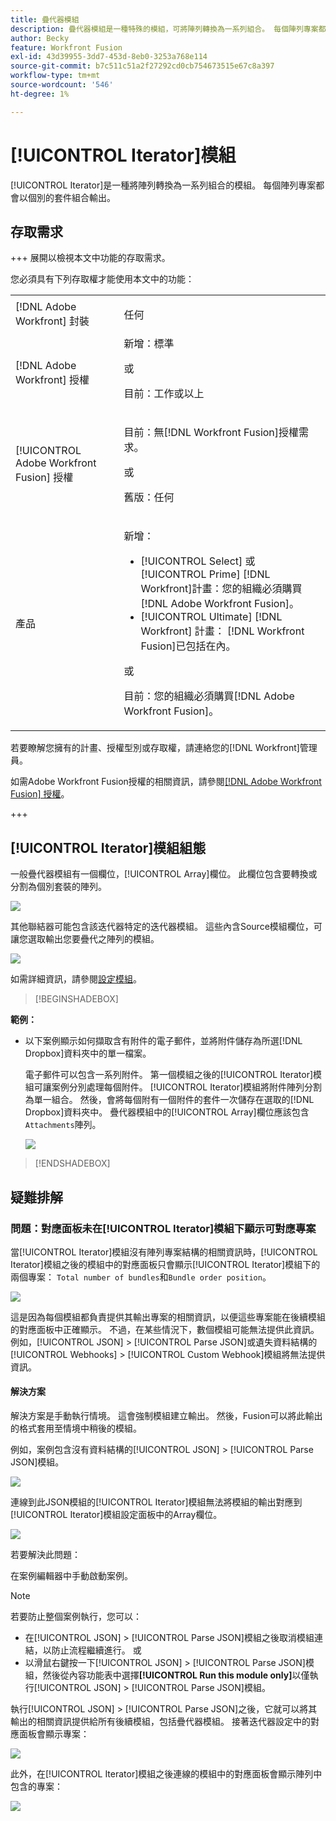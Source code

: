 ```yaml
---
title: 疊代器模組
description: 疊代器模組是一種特殊的模組，可將陣列轉換為一系列組合。 每個陣列專案都會以個別的套件組合輸出。
author: Becky
feature: Workfront Fusion
exl-id: 43d39955-3dd7-453d-8eb0-3253a768e114
source-git-commit: b7c511c51a2f27292cd0cb754673515e67c8a397
workflow-type: tm+mt
source-wordcount: '546'
ht-degree: 1%

---
```


# [!UICONTROL Iterator]模組

[!UICONTROL Iterator]是一種將陣列轉換為一系列組合的模組。 每個陣列專案都會以個別的套件組合輸出。

## 存取需求

+++ 展開以檢視本文中功能的存取需求。

您必須具有下列存取權才能使用本文中的功能：

<table style="table-layout:auto">
 <col> 
 <col> 
 <tbody> 
  <tr> 
    <td role="rowheader">[!DNL Adobe Workfront] 封裝</td> 
   <td> <p>任何</p> </td> 
  </tr> 
  <tr data-mc-conditions=""> 
   <td role="rowheader">[!DNL Adobe Workfront] 授權</td> 
   <td> 新增：標準<p>或</p><p>目前：工作或以上</p> </td> 
  </tr> 
  <tr> 
   <td role="rowheader">[!UICONTROL Adobe Workfront Fusion] 授權</td> 
   <td>
   <p>目前：無[!DNL Workfront Fusion]授權需求。</p>
   <p>或</p>
   <p>舊版：任何 </p>
   </td> 
  </tr> 
  <tr> 
   <td role="rowheader">產品</td> 
   <td>
   <p>新增：</p> <ul><li>[!UICONTROL Select] 或[!UICONTROL Prime] [!DNL Workfront]計畫：您的組織必須購買[!DNL Adobe Workfront Fusion]。</li><li>[!UICONTROL Ultimate] [!DNL Workfront] 計畫： [!DNL Workfront Fusion]已包括在內。</li></ul>
   <p>或</p>
   <p>目前：您的組織必須購買[!DNL Adobe Workfront Fusion]。</p>
   </td> 
  </tr>
 </tbody> 
</table>


若要瞭解您擁有的計畫、授權型別或存取權，請連絡您的[!DNL Workfront]管理員。

如需Adobe Workfront Fusion授權的相關資訊，請參閱[[!DNL Adobe Workfront Fusion] 授權](/help/workfront-fusion/set-up-and-manage-workfront-fusion/licensing-operations-overview/license-automation-vs-integration.md)。

+++

## [!UICONTROL Iterator]模組組態

一般疊代器模組有一個欄位，[!UICONTROL Array]欄位。 此欄位包含要轉換或分割為個別套裝的陣列。

![](assets/set-up-iterator.jpg)

其他聯結器可能包含該迭代器特定的迭代器模組。 這些內含Source模組欄位，可讓您選取輸出您要疊代之陣列的模組。

![](assets/specialized-iterators.jpg)

如需詳細資訊，請參閱[設定模組](/help/workfront-fusion/create-scenarios/add-modules/configure-a-modules-settings.md)。

>[!BEGINSHADEBOX]

**範例：**

* 以下案例顯示如何擷取含有附件的電子郵件，並將附件儲存為所選[!DNL Dropbox]資料夾中的單一檔案。

  電子郵件可以包含一系列附件。 第一個模組之後的[!UICONTROL Iterator]模組可讓案例分別處理每個附件。 [!UICONTROL Iterator]模組將附件陣列分割為單一組合。 然後，會將每個附有一個附件的套件一次儲存在選取的[!DNL Dropbox]資料夾中。 疊代器模組中的[!UICONTROL Array]欄位應該包含`Attachments`陣列。

  ![](assets/attachments-array.jpg)

>[!ENDSHADEBOX]


## 疑難排解

### 問題：對應面板未在[!UICONTROL Iterator]模組下顯示可對應專案

當[!UICONTROL Iterator]模組沒有陣列專案結構的相關資訊時，[!UICONTROL Iterator]模組之後的模組中的對應面板只會顯示[!UICONTROL Iterator]模組下的兩個專案： `Total number of bundles`和`Bundle order position`。

![](assets/mapping-panel-doesnt-display.png)

這是因為每個模組都負責提供其輸出專案的相關資訊，以便這些專案能在後續模組的對應面板中正確顯示。 不過，在某些情況下，數個模組可能無法提供此資訊。 例如，[!UICONTROL JSON] > [!UICONTROL Parse JSON]或遺失資料結構的[!UICONTROL Webhooks] > [!UICONTROL Custom Webhook]模組將無法提供資訊。

#### 解決方案

解決方案是手動執行情境。 這會強制模組建立輸出。 然後，Fusion可以將此輸出的格式套用至情境中稍後的模組。

例如，案例包含沒有資料結構的[!UICONTROL JSON] > [!UICONTROL Parse JSON]模組。

![](assets/json-parse-json.png)

連線到此JSON模組的[!UICONTROL Iterator]模組無法將模組的輸出對應到[!UICONTROL Iterator]模組設定面板中的Array欄位。

![](assets/connect-iterator-module.png)

若要解決此問題：

在案例編輯器中手動啟動案例。

>[!NOTE]
>
>若要防止整個案例執行，您可以：
>
>* 在[!UICONTROL JSON] > [!UICONTROL Parse JSON]模組之後取消模組連結，以防止流程繼續進行。
>   或
>* 以滑鼠右鍵按一下[!UICONTROL JSON] > [!UICONTROL Parse JSON]模組，然後從內容功能表中選擇&#x200B;**[!UICONTROL Run this module only]**&#x200B;以僅執行[!UICONTROL JSON] > [!UICONTROL Parse JSON]模組。

執行[!UICONTROL JSON] > [!UICONTROL Parse JSON]之後，它就可以將其輸出的相關資訊提供給所有後續模組，包括疊代器模組。 接著迭代器設定中的對應面板會顯示專案：

![](assets/mapping-panel-displays-items.png)

此外，在[!UICONTROL Iterator]模組之後連線的模組中的對應面板會顯示陣列中包含的專案：

![](assets/items-contained-in-array.png)
